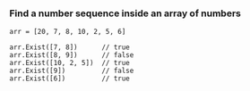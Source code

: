 ### Find a number sequence inside an array of numbers

```
arr = [20, 7, 8, 10, 2, 5, 6]

arr.Exist([7, 8])      // true
arr.Exist([8, 9])      // false
arr.Exist([10, 2, 5])  // true
arr.Exist([9])         // false
arr.Exist([6])         // true
```